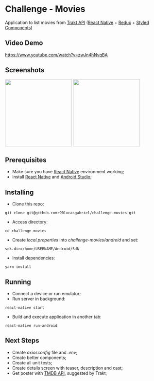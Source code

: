 # Challenge - Movies
Application to list movies from [Trakt API](https://trakt.docs.apiary.io/) ([React Native](https://facebook.github.io/react-native/) + [Redux](https://redux.js.org/) + [Styled Components](https://www.styled-components.com/))


## Video Demo
https://www.youtube.com/watch?v=zwJn4hNvqBA


## Screenshots
<img src="https://lh3.googleusercontent.com/ztzDLRmpYEEUudl-7KFj5TekBWPbmgGpfgqj9M_OfzejDHf6azq1igyh_71w_AI8HJAQamMtyxTTV7VDJSMYzjJsUIqqtSIof3b7BcMpzwsyCv2hMNlJvwobVmSy5wBu3PGyfIzAWCM=w1080-h2280-no" width="220" /> <img src="https://lh3.googleusercontent.com/SIdNuY3PGxcvhdr46-puNKAYF7cp4-2C1fGePFF-EWRdv2DzsbpzJPO4VlvInJ0j7gJgOUgWiobYSPVXu3ErUcZXLXiBVOvhloO7MJxiD6K0BqqYjl6qAK4ojVMr4pKB-W7NtkO-JWs=w1080-h2280-no" width="220" />

## Prerequisites
- Make sure you have [React Native](https://facebook.github.io/react-native/) environment working;
- Install [React Native](https://facebook.github.io/react-native/) and [Android Studio](https://developer.android.com/studio);

## Installing
- Clone this repo:
```
git clone git@github.com:90lucasgabriel/challenge-movies.git
```
- Access directory:
```
cd challenge-movies
```
- Create *local.properties* into *challenge-movies/android* and set: 
```
sdk.dir=/home/USERNAME/Android/Sdk
```
- Install dependencies: 
```
yarn install
```
## Running
- Connect a device or run emulator;
- Run server in background: 
```
react-native start
```
- Build and execute application in another tab: 
```
react-native run-android
```

## Next Steps
- Create *axiosconfig* file and *.env*;
- Create better components;
- Create all unit tests;
- Create details screen with teaser, description and cast;
- Get poster with [TMDB API](https://developers.themoviedb.org/3), suggested by Trakt;

